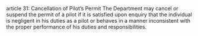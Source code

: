 article 31: Cancellation of Pilot’s Permit
The Department may cancel or suspend the permit of a pilot if it is satisfied upon enquiry that the individual is negligent in his duties as a pilot or behaves in a manner inconsistent with the proper performance of his duties and responsibilities. 
<ul>
</ul>